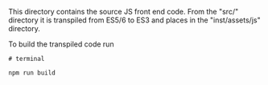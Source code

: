 
This directory contains the source JS front end code.  From the "src/" directory
it is transpiled from ES5/6 to ES3 and places in the "inst/assets/js" directory.

To build the transpiled code run

```
# terminal

npm run build
```
